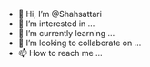 - 👋 Hi, I’m @Shahsattari
- 👀 I’m interested in ...
- 🌱 I’m currently learning ...
- 💞️ I’m looking to collaborate on ...
- 📫 How to reach me ...

<!---
Shahsattari/Shahsattari is a ✨ special ✨ repository because its `README.md` (this file) appears on your GitHub profile.
You can click the Preview link to take a look at your changes.
--->

